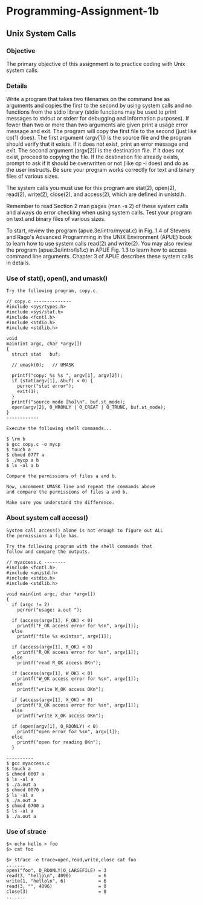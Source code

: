 # Programming-Assignment-1b
## Unix System Calls
### Objective
The primary objective of this assignment is to practice coding with Unix system calls.

### Details
Write a program that takes two filenames on the command line as arguments and copies the first to the second by using system calls and no functions from the stdio library (stdio functions may be used to print messages to stdout or stderr for debugging and information purposes). If fewer than two or more than two arguments are given print a usage error message and exit. The program will copy the first file to the second (just like cp(1) does). The first argument (argv[1]) is the source file and the program should verify that it exists. If it does not exist, print an error message and exit. The second argument (argv[2]) is the destination file. If it does not exist, proceed to copying the file. If the destination file already exists, prompt to ask if it should be overwritten or not (like cp -i does) and do as the user instructs. Be sure your program works correctly for text and binary files of various sizes.

The system calls you must use for this program are stat(2), open(2), read(2), write(2), close(2), and access(2), which are defined in unistd.h. 

Remember to read Section 2 man pages (man -s 2) of these system calls and always do error checking when using system calls. Test your program on text and binary files of various sizes.

To start, review the program (apue.3e/intro/mycat.c) in Fig. 1.4 of Stevens and Rago's Advanced Programming in the UNIX Environment (APUE) book to learn how to use system calls read(2) and write(2). You may also review the program (apue.3e/intro/ls1.c) in APUE Fig. 1.3 to learn how to access command line arguments. Chapter 3 of APUE describes these system calls in details.

### Use of stat(), open(), and umask()
```
Try the following program, copy.c.

// copy.c --------------
#include <sys/types.h>
#include <sys/stat.h>
#include <fcntl.h>
#include <stdio.h>
#include <stdlib.h>

void
main(int argc, char *argv[])
{
  struct stat   buf;

  // umask(0);   // UMASK

  printf("copy: %s %s ", argv[1], argv[2]);
  if (stat(argv[1], &buf) < 0) {
    perror("stat error");
    exit(1);
  }
  printf("source mode [%o]\n", buf.st_mode);
  open(argv[2], O_WRONLY | O_CREAT | O_TRUNC, buf.st_mode);
}
------------

Execute the following shell commands...

$ \rm b
$ gcc copy.c -o mycp
$ touch a
$ chmod 0777 a
$ ./mycp a b
$ ls -al a b

Compare the permissions of files a and b.

Now, uncomment UMASK line and repeat the commands above
and compare the permissions of files a and b.

Make sure you understand the difference.
```
### About system call access()
```
System call access() alone is not enough to figure out ALL
the permissions a file has.

Try the following program with the shell commands that
follow and compare the outputs.

// myaccess.c --------
#include <fcntl.h>
#include <unistd.h>
#include <stdio.h>
#include <stdlib.h>

void main(int argc, char *argv[])
{
  if (argc != 2)
    perror("usage: a.out ");

  if (access(argv[1], F_OK) < 0)
    printf("F_OK access error for %sn", argv[1]);
  else
    printf("file %s existsn", argv[1]);

  if (access(argv[1], R_OK) < 0)
    printf("R_OK access error for %sn", argv[1]);
  else
    printf("read R_OK access OKn");

  if (access(argv[1], W_OK) < 0)
    printf("W_OK access error for %sn", argv[1]);
  else
    printf("write W_OK access OKn");

  if (access(argv[1], X_OK) < 0)
    printf("X_OK access error for %sn", argv[1]);
  else
    printf("write X_OK access OKn");

  if (open(argv[1], O_RDONLY) < 0)
    printf("open error for %sn", argv[1]);
  else
    printf("open for reading OKn");
  }

----------
$ gcc myaccess.c
$ touch a
$ chmod 0007 a
$ ls -al a
$ ./a.out a
$ chmod 0070 a
$ ls -al a
$ ./a.out a
$ chmod 0700 a
$ ls -al a
$ ./a.out a
```

### Use of strace
```
$> echo hello > foo 
$> cat foo 

$> strace -e trace=open,read,write,close cat foo
.......
open("foo", O_RDONLY|O_LARGEFILE) = 3  
read(3, "hello\n", 4096)          = 6  
write(1, "hello\n", 6)            = 6 
read(3, "", 4096)                 = 0 
close(3)                          = 0
.......
```

